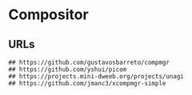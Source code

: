 Compositor
==========

## URLs

```
## https://github.com/gustavosbarreto/compmgr
## https://github.com/yshui/picom
## https://projects.mini-dweeb.org/projects/unagi
## https://github.com/jmanc3/xcompmgr-simple
```
